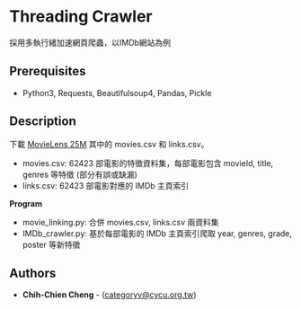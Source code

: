 # Threading Crawler
採用多執行緒加速網頁爬蟲，以IMDb網站為例

## Prerequisites
- Python3, Requests, Beautifulsoup4, Pandas, Pickle

## Description

下載 [MovieLens 25M](https://grouplens.org/datasets/movielens/25m) 其中的 movies.csv 和 links.csv。
- movies.csv: 62423 部電影的特徵資料集，每部電影包含 movieId, title, genres 等特徵 (部分有誤或缺漏) 
- links.csv: 62423 部電影對應的 IMDb 主頁索引

**Program**
- movie_linking.py: 合併 movies.csv, links.csv 兩資料集
- IMDb_crawler.py: 基於每部電影的 IMDb 主頁索引爬取 year, genres, grade, poster 等新特徵

## Authors
* **Chih-Chien Cheng** - (categoryv@cycu.org.tw)
